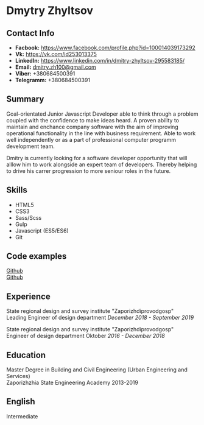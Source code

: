 # Dmytry Zhyltsov

## Contact Info
* **Facbook:** https://www.facebook.com/profile.php?id=100014039173292
* **Vk:** https://vk.com/id253013375
* **LinkedIn:** https://www.linkedin.com/in/dmitry-zhyltsov-295583185/
* **Email:** dmitry.zh100@gmail.com
* **Viber:** +380684500391
* **Telegramm:** +380684500391


## Summary
Goal-orientated Junior Javascript Developer able to think through a problem coupled with the confidence to make ideas heard. 
A proven ability to maintain and enchance company software with the aim of improving operational functionality in the line with business requirement.
Able to work well independently or as a part of professional computer programm development team.

Dmitry is currently looking for a software developer opportunity that will alllow him to work alongside an expert team of developers.
Thereby helping to drive his carrer progression to more seniour roles in the future.

## Skills

* HTML5
* CSS3
* Sass/Scss
* Gulp
* Javascript (ES5/ES6)
* Git

## Code examples

[Github](https://github.com/tomatguitar/device)<br/>
[Github](https://github.com/tomatguitar/barbershop)


## Experience 

State regional design and survey institute "Zaporizhdiprovodgosp"<br/>
Leading Engineer of design department _December 2018 - September 2019_

State regional design and survey institute "Zaporizhdiprovodgosp"<br/>
Engineer of design department Oktober _2016 - December 2018_

## Education

Master Degree in Building and Civil Engineering (Urban Engineering and Services)<br/>
Zaporizhzhia State Engineering Academy 2013-2019


## English

Intermediate






